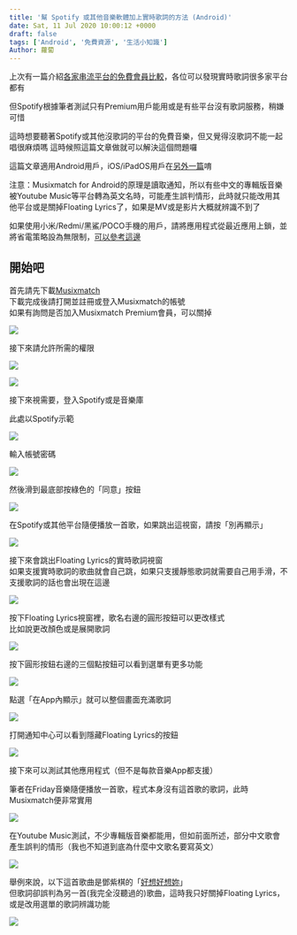 ```yaml
---
title: '幫 Spotify 或其他音樂軟體加上實時歌詞的方法 (Android)'
date: Sat, 11 Jul 2020 10:00:12 +0000
draft: false
tags: ['Android', '免費資源', '生活小知識']
Author: 蘿蔔
---
```


上次有一篇介紹[各家串流平台的免費會員比較](https://blog.steveyi.net/free-streaming-music-compare/ "[2020最新] 各大串流平台免費會員比較")，各位可以發現實時歌詞很多家平台都有

但Spotify根據筆者測試只有Premium用戶能用或是有些平台沒有歌詞服務，稍嫌可惜

這時想要聽著Spotify或其他沒歌詞的平台的免費音樂，但又覺得沒歌詞不能一起唱很麻煩嗎 這時候照這篇文章做就可以解決這個問題囉

這篇文章適用Android用戶，iOS/iPadOS用戶在[另外一篇](https://blog.steveyi.net/no-premium-spotify-dynamic-lyrics/ "不用Premium也可以幫Spotify加上實時歌詞(iOS/iPadOS)")唷

注意：Musixmatch for Android的原理是讀取通知，所以有些中文的專輯版音樂被Youtube Music等平台轉為英文名時，可能產生誤判情形，此時就只能改用其他平台或是關掉Floating Lyrics了，如果是MV或是影片大概就辨識不到了  
  
如果使用小米/Redmi/黑鯊/POCO手機的用戶，請將應用程式從最近應用上鎖，並將省電策略設為無限制，[可以參考這邊](https://blog.steveyi.net/ifttt-zhi-dong-guan-wifi/#if-miui)

開始吧
---

首先請先下載[Musixmatch](https://play.google.com/store/apps/details?id=com.musixmatch.android.lyrify)  
下載完成後請打開並註冊或登入Musixmatch的帳號  
如果有詢問是否加入Musixmatch Premium會員，可以關掉

![](https://static.yiy.tw/media/blog/2020071108253421.jpeg)

接下來請允許所需的權限

![](https://static.yiy.tw/media/blog/2020071108255172.jpeg)

![](https://static.yiy.tw/media/blog/2020071108260461.jpeg)

接下來視需要，登入Spotify或是音樂庫

此處以Spotify示範

![](https://static.yiy.tw/media/blog/2020071108261822.jpeg)

輸入帳號密碼

![](https://static.yiy.tw/media/blog/2020071108263125.jpeg)

然後滑到最底部按綠色的「同意」按鈕

![](https://static.yiy.tw/media/blog/2020071108265846.jpeg)

在Spotify或其他平台隨便播放一首歌，如果跳出這視窗，請按「別再顯示」

![](https://static.yiy.tw/media/blog/2020071108273772.jpeg)

接下來會跳出Floating Lyrics的實時歌詞視窗  
如果支援實時歌詞的歌曲就會自己跳，如果只支援靜態歌詞就需要自己用手滑，不支援歌詞的話也會出現在這邊

![](https://static.yiy.tw/media/blog/2020071108275158.jpeg)

按下Floating Lyrics視窗裡，歌名右邊的圓形按鈕可以更改樣式  
比如說更改顏色或是展開歌詞

![](https://blog.steveyi.net/wp-content/uploads/media/blog/2020071108280788.jpeg)

按下圓形按鈕右邊的三個點按鈕可以看到選單有更多功能

![](https://static.yiy.tw/media/blog/2020071108303749.jpeg)

點選「在App內顯示」就可以整個畫面充滿歌詞

![](https://static.yiy.tw/media/blog/2020071108310063.jpeg)

打開通知中心可以看到隱藏Floating Lyrics的按鈕

![](https://static.yiy.tw/media/blog/2020071109554967.png)

接下來可以測試其他應用程式（但不是每款音樂App都支援）

筆者在Friday音樂隨便播放一首歌，程式本身沒有這首歌的歌詞，此時Musixmatch便非常實用

![](https://static.yiy.tw/media/blog/2020071109251796.jpeg)

在Youtube Music測試，不少專輯版音樂都能用，但如前面所述，部分中文歌會產生誤判的情形（我也不知道到底為什麼中文歌名要寫英文）

![](https://static.yiy.tw/media/blog/2020071109383934.jpeg)

舉例來說，以下這首歌曲是鄧紫棋的「[好想好想妳](https://www.youtube.com/watch?v=G3z9U_1Uue4&feature=share)」  
但歌詞卻誤判為另一首(我完全沒聽過的)歌曲，這時我只好關掉Floating Lyrics，或是改用選單的歌詞辨識功能

![](https://static.yiy.tw/media/blog/2020071109490666.jpeg)